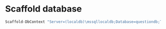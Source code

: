 ﻿# Scaffold database
```PowerShell
Scaffold-DbContext "Server=(localdb)\mssqllocaldb;Database=questiondb;Trusted_Connection=True;" Microsoft.EntityFrameworkCore.SqlServer -OutputDir Data -Tables "Questionnaire", "Question", "Answer", "UserAnswer"
```
